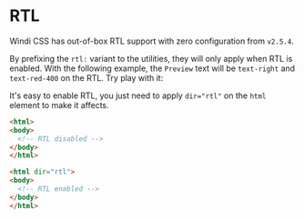 # RTL

Windi CSS has out-of-box RTL support with zero configuration from `v2.5.4`.

By prefixing the `rtl:` variant to the utilities, they will only apply when RTL is enabled. With the following example, the `Preview` text will be `text-right` and `text-red-400` on the RTL. Try play with it:

<InlinePlayground :input="'text-green-400 rtl:(text-right text-red-400)'" :showCSS="true" :showPreview="true" />

It's easy to enable RTL, you just need to apply `dir="rtl"` on the `html` element to make it affects.

```html
<html>
<body>
  <!-- RTL disabled -->
</body>
</html>

<html dir="rtl">
<body>
  <!-- RTL enabled -->
</body>
</html>
```
